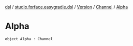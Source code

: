 [dsl](../../../index.md) / [studio.forface.easygradle.dsl](../../index.md) / [Version](../index.md) / [Channel](index.md) / [Alpha](./-alpha.md)

# Alpha

`object Alpha : Channel`